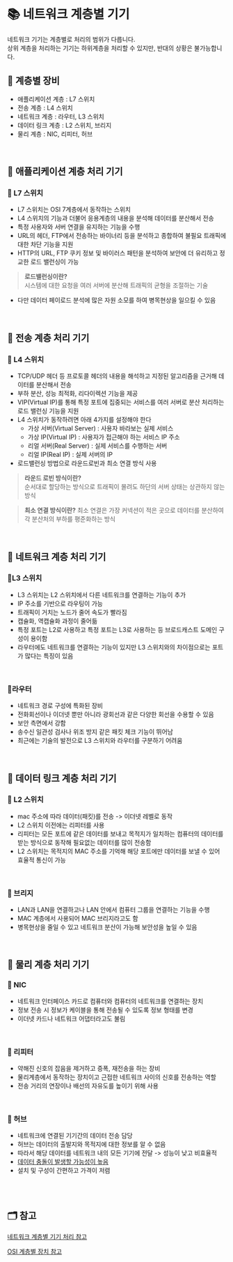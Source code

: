 # 📚 네트워크 계층별 기기
네트워크 기기는 계층별로 처리의 범위가 다릅니다.    
상위 계층을 처리하는 기기는 하위계층을 처리할 수 있지만, 반대의 상황은 불가능합니다. 

## 📖 계층별 장비
- 애플리케이션 계층 : L7 스위치
- 전송 계층 : L4 스위치
- 네트워크 계층 : 라우터, L3 스위치
- 데이터 링크 계층 : L2 스위치, 브리지
- 물리 계층 : NIC, 리피터, 허브

</br>

## 📖 애플리케이션 계층 처리 기기
### 📍 L7 스위치
- L7 스위치는 OSI 7계층에서 동작하는 스위치   
- L4 스위치의 기능과 더불어 응용계층의 내용을 분석해 데이터를 분산해서 전송   
- 특정 사용자와 서버 연결을 유지하는 기능을 수행
- URL의 헤더, FTP에서 전송하는 바이너리 등을 분석하고 종합하여 불필요 트래픽에 대한 차단 기능을 지원   
- HTTP의 URL, FTP 쿠키 정보 및 바이러스 패턴을 분석하여 보안에 더 유리하고 정교한 로드 밸런싱이 가능   

> **로드밸런싱이란?**   
시스템에 대한 요청을 여러 서버에 분산해 트래픽의 균형을 조절하는 기술   

- 다만 데이터 페이로드 분석에 많은 자원 소모를 하여 병목현상을 일으킬 수 있음

</br> 



## 📖 전송 계층 처리 기기
### 📍 L4 스위치
-  TCP/UDP 헤더 등 프로토콜 헤더의 내용을 해석하고 지정된 알고리즘을 근거해 데이터를 분산해서 전송
-  부하 분산, 성능 최적화, 리다이렉션 기능을 제공 
- VIP(Virtual IP)를 통해 특정 포트에 집중되는 서비스를 여러 서버로 분산 처리하는 로드 밸런싱 기능을 지원  
- L4 스위치가 동작하려면 아래 4가지를 설정해야 한다
    - 가상 서버(Virtual Server) : 사용자 바라보는 실제 서비스
    - 가상 IP(Virtual IP) : 사용자가 접근해야 하는 서비스 IP 주소
    - 리얼 서버(Real Server) : 실제 서비스를 수행하는 서버   
    - 리얼 IP(Real IP) : 실제 서버의 IP
- 로드밸런싱 방법으로 라운드로빈과 최소 연결 방식 사용   
> **라운드 로빈 방식이란?**   
순서대로 할당하는 방식으로 트래픽이 몰려도 하단의 서버 상태는 상관하지 않는 방식

> **최소 연결 방식이란?** 
최소 연결은 가장 커넥션이 적은 곳으로 데이터를 분산하여 각 분산처의 부하를 평준화하는 방식  

</br> 


## 📖 네트워크 계층 처리 기기
### 📍L3 스위치
- L3 스위치는 L2 스위치에서 다른 네트워크를 연결하는 기능이 추가
- IP 주소를 기반으로 라우팅이 가능
- 트래픽이 거치는 노드가 줄어 속도가 빨라짐
- 캡슐화, 역캡슐화 과정이 줄어듦
- 특정 포트는 L2로 사용하고 특정 포트는 L3로 사용하는 등 브로드캐스트 도메인 구성이 용이함
- 라우터에도 네트워크를 연결하는 기능이 있지만 L3 스위치와의 차이점으로는 포트가 많다는 특징이 있음

</br> 


### 📍라우터
- 네트워크 경로 구성에 특화된 장비
- 전화회선이나 이더넷 뿐만 아니라 광회선과 같은 다양한 회선을 수용할 수 있음
- 보안 측면에서 강함
- 송수신 일관성 검사나 위조 방지 같은 패킷 체크 기능이 뛰어남
- 최근에는 기술의 발전으로 L3 스위치와 라우터를 구분하기 어려움

</br> 

## 📖 데이터 링크 계층 처리 기기
### 📍 L2 스위치

- mac 주소에 따라 데이터(패킷)를 전송 -> 이더넷 레벨로 동작
- L2 스위치 이전에는 리피터를 사용 
- 리피터는 모든 포트에 같은 데이터를 보내고 목적지가 일치하는 컴퓨터의 데이터를 받는 방식으로 동작해 필요없는 데이터를 많이 전송함
- L2 스위치는 목적지의 MAC 주소를 기억해 해당 포트에만 데이터를 보낼 수 있어 효율적 통신이 가능

</br> 

### 📍 브리지
- LAN과 LAN을 연결하고나 LAN 안에서 컴퓨터 그룹을 연결하는 기능을 수행
- MAC 계층에서 사용되어 MAC 브리지라고도 함
- 병목현상을 줄일 수 있고 네트워크 분산이 가능해 보안성을 높일 수 있음

</br> 

## 📖 물리 계층 처리 기기
### 📍 NIC
- 네트워크 인터페이스 카드로 컴퓨터와 컴퓨터의 네트워크를 연결하는 장치
- 정보 전송 시 정보가 케이블을 통해 전송될 수 있도록 정보 형태를 변경
- 이더넷 카드나 네트워크 어댑터라고도 불림 


</br> 

### 📍 리피터
- 약해진 신호의 잡음을 제거하고 증폭, 재전송을 하는 장비
- 물리계층에서 동작하는 장치이고 근접한 네트워크 사이의 신호를 전송하는 역할 
- 전송 거리의 연장이나 배선의 자유도를 높이기 위해 사용

</br> 

### 📍 허브
- 네트워크에 연결된 기기간의 데이터 전송 담당
- 허브는 데이터의 출발지와 목적지에 대한 정보를 알 수 없음
- 따라서 해당 데이터를 네트워크 내의 모든 기기에 전달 -> 성능이 낮고 비효율적
- [데이터 충돌이 발생할 가능성이 높음](the_role_of_network_switches.md)
- 설치 및 구성이 간편하고 가격이 저렴


</br> 
</br> 





## 🗂️ 참고
[네트워크 계층별 기기 처리 참고](https://velog.io/@haru/network-device)

[OSI 계층별 장치 참고](https://yummy0102.tistory.com/672)